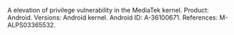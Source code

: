 A elevation of privilege vulnerability in the MediaTek kernel. Product: Android. Versions: Android kernel. Android ID: A-36100671. References: M-ALPS03365532.
